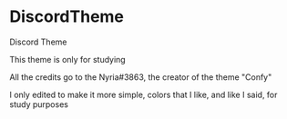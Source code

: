 # DiscordTheme
Discord Theme

This theme is only for studying

All the credits go to the Nyria#3863, the creator of the theme "Confy"

I only edited to make it more simple, colors that I like, and like I said, for study purposes

